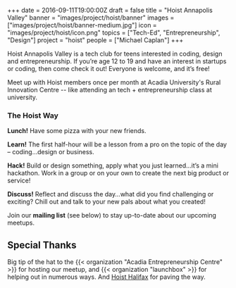 +++
date = 2016-09-11T19:00:00Z
draft = false
title = "Hoist Annapolis Valley"
banner = "images/project/hoist/banner"
images = ["images/project/hoist/banner-medium.jpg"]
icon = "images/project/hoist/icon.png"
topics = ["Tech-Ed", "Entrepreneurship", "Design"]
project = "hoist"
people = ["Michael Caplan"]
+++


Hoist Annapolis Valley is a tech club for teens interested in coding, design and entrepreneurship. If you’re age 12 to 19 and have an interest in startups or coding, then come check it out! Everyone is welcome, and it’s free!

Meet up with Hoist members once per month at Acadia University's Rural Innovation Centre -- like attending an tech + entrepreneurship class at university.

<!--more-->

### The Hoist Way 

**Lunch!** Have some pizza with your new friends.

**Learn!** The first half-hour will be a lesson from a pro on the topic of the day – coding…design or business.

**Hack!** Build or design something, apply what you just learned…it’s a mini hackathon. Work in a group or on your own to create the next big product or service!

**Discuss!** Reflect and discuss the day…what did you find challenging or exciting? Chill out and talk to your new pals about what you created! 

Join our **mailing list** (see below) to stay up-to-date about our upcoming meetups.  

## Special Thanks ##

Big tip of the hat to the {{< organization "Acadia Entrepreneurship Centre" >}} for hosting our meetup, and {{< organization "launchbox" >}} for helping out in numerous ways.  And <a href="http://hoisthalifax.com/">Hoist Halifax</a> for paving the way.
